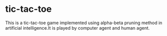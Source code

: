 # tic-tac-toe
This is a tic-tac-toe game implemented using alpha-beta pruning method in artificial intelligence.It is played by computer agent and human agent. 
